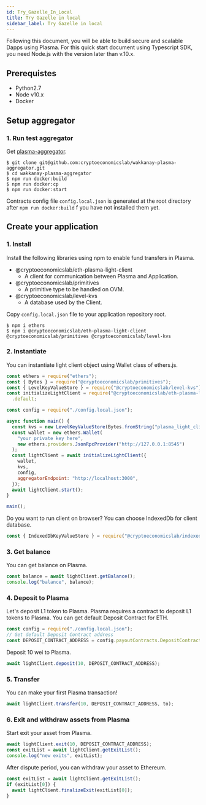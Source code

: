 ```yaml
---
id: Try_Gazelle_In_Local
title: Try Gazelle in local
sidebar_label: Try Gazelle in local
---
```


Following this document, you will be able to build secure and scalable Dapps using Plasma.
For this quick start document using Typescript SDK, you need Node.js with the version later than v.10.x.

## Prerequistes

- Python2.7
- Node v10.x
- Docker

## Setup aggregator

### 1. Run test aggregator

Get [plasma-aggregator](https://github.com/cryptoeconomicslab/wakkanay-plasma-aggregator).

```
$ git clone git@github.com:cryptoeconomicslab/wakkanay-plasma-aggregator.git
$ cd wakkanay-plasma-aggregator
$ npm run docker:build
$ npm run docker:cp
$ npm run docker:start
```

Contracts config file `config.local.json` is generated at the root directory after `npm run docker:build` f you have not installed them yet.

## Create your application

### 1. Install

Install the following libraries using npm to enable fund transfers in Plasma.

- @cryptoeconomicslab/eth-plasma-light-client
  - A client for communication between Plasma and Application.
- @cryptoeconomicslab/primitives
  - A primitive type to be handled on OVM.
- @cryptoeconomicslab/level-kvs
  - A database used by the Client.

Copy `config.local.json` file to your application repository root.

```
$ npm i ethers
$ npm i @cryptoeconomicslab/eth-plasma-light-client @cryptoeconomicslab/primitives @cryptoeconomicslab/level-kvs
```

### 2. Instantiate

You can instantiate light client object using Wallet class of ethers.js.

```javascript
const ethers = require("ethers");
const { Bytes } = require("@cryptoeconomicslab/primitives");
const { LevelKeyValueStore } = require("@cryptoeconomicslab/level-kvs");
const initializeLightClient = require("@cryptoeconomicslab/eth-plasma-light-client")
  .default;

const config = require("./config.local.json");

async function main() {
  const kvs = new LevelKeyValueStore(Bytes.fromString("plasma_light_client"));
  const wallet = new ethers.Wallet(
    "your private key here",
    new ethers.providers.JsonRpcProvider("http://127.0.0.1:8545")
  );
  const lightClient = await initializeLightClient({
    wallet,
    kvs,
    config,
    aggregatorEndpoint: "http://localhost:3000",
  });
  await lightClient.start();
}

main();
```

Do you want to run client on browser? You can choose IndexedDb for client database.

```javascript
const { IndexedDbKeyValueStore } = require("@cryptoeconomicslab/indexeddb-kvs");
```

### 3. Get balance

You can get balance on Plasma.

```javascript
const balance = await lightClient.getBalance();
console.log("balance", balance);
```

### 4. Deposit to Plasma

Let's deposit L1 token to Plasma.
Plasma requires a contract to deposit L1 tokens to Plasma.
You can get default Deposit Contract for ETH.

```javascript
const config = require("./config.local.json");
// Get default Deposit Contract address
const DEPOSIT_CONTRACT_ADDRESS = config.payoutContracts.DepositContract;
```

Deposit 10 wei to Plasma.

```javascript
await lightClient.deposit(10, DEPOSIT_CONTRACT_ADDRESS);
```

### 5. Transfer

You can make your first Plasma transaction!

```javascript
await lightClient.transfer(10, DEPOSIT_CONTRACT_ADDRESS, to);
```

### 6. Exit and withdraw assets from Plasma

Start exit your asset from Plasma.

```javascript
await lightClient.exit(10, DEPOSIT_CONTRACT_ADDRESS);
const exitList = await lightClient.getExitList();
console.log("new exits", exitList);
```

After dispute period, you can withdraw your asset to Ethereum.

```javascript
const exitList = await lightClient.getExitList();
if (exitList[0]) {
  await lightClient.finalizeExit(exitList[0]);
}
```
